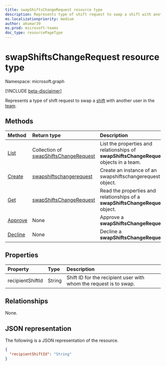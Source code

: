 ```yaml
---
title: swapShiftsChangeRequest resource type
description: Represents type of shift request to swap a shift with another user in the team.
ms.localizationpriority: medium
author: akumar39
ms.prod: microsoft-teams
doc_type: resourcePageType
---
```


# swapShiftsChangeRequest resource type

Namespace: microsoft.graph

[!INCLUDE [beta-disclaimer](../../includes/beta-disclaimer.md)]

Represents a type of shift request to swap a [shift](../resources/shift.md) with another user in the [team](../resources/team.md).

## Methods

| Method                                               | Return type                                                         | Description                                                                             |
| :--------------------------------------------------- | :------------------------------------------------------------------ | :-------------------------------------------------------------------------------------- |
| [List](../api/swapshiftschangerequest-list.md)       | Collection of [swapShiftsChangeRequest](swapshiftschangerequest.md) | List the properties and relationships of **swapShiftsChangeRequest** objects in a team. |
| [Create](../api/swapshiftschangerequest-post.md)     | [swapshiftschangerequest](swapshiftschangerequest.md)               | Create an instance of an swapshiftschangerequest object.                                |
| [Get](../api/swapshiftschangerequest-get.md)         | [swapShiftsChangeRequest](swapshiftschangerequest.md)               | Read the properties and relationships of a **swapShiftsChangeRequest** object.          |
| [Approve](../api/swapshiftschangerequest-approve.md) | None                                                                | Approve a **swapShiftsChangeRequest**.                                                  |
| [Decline](../api/swapshiftschangerequest-decline.md) | None                                                                | Decline a **swapShiftsChangeRequest**.                                                  |

## Properties

| Property         | Type   | Description                                                       |
| :--------------- | :----- | :---------------------------------------------------------------- |
| recipientShiftId | String | Shift ID for the recipient user with whom the request is to swap. |

## Relationships

None.

## JSON representation

The following is a JSON representation of the resource.

<!-- {
  "blockType": "resource",
  "optionalProperties": [

  ],
  "@odata.type": "microsoft.graph.swapShiftsChangeRequest"
}-->

```json
{
  "recipientShiftId": "String"
}
```

<!-- uuid: 16cd6b66-4b1a-43a1-adaf-3a886856ed98
2019-02-04 14:57:30 UTC -->

<!-- {
  "type": "#page.annotation",
  "description": "swapShiftsChangeRequest resource",
  "keywords": "",
  "section": "documentation",
  "tocPath": ""
}-->
